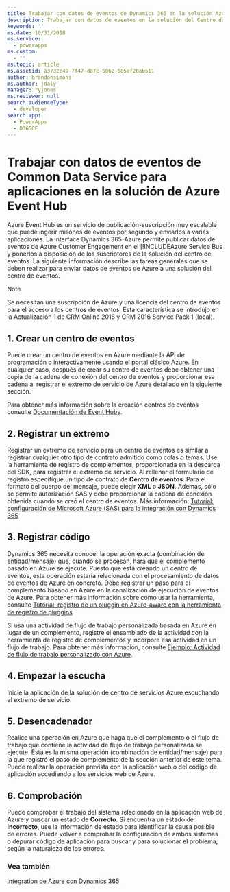 ```yaml
---
title: Trabajar con datos de eventos de Dynamics 365 en la solución Azure Event Hub (Common Data Service para aplicaciones) | Microsoft Docs
description: Trabajar con datos de eventos en la solución del Centro de eventos de Azure
keywords: ''
ms.date: 10/31/2018
ms.service:
  - powerapps
ms.custom:
  - ''
ms.topic: article
ms.assetid: a3732c49-7f47-d87c-5062-585ef28ab511
author: brandonsimons
ms.author: jdaly
manager: ryjones
ms.reviewer: null
search.audienceType:
  - developer
search.app:
  - PowerApps
  - D365CE
---
```


# <a name="work-with-common-data-service-for-apps-event-data-in-your-azure-event-hub-solution"></a>Trabajar con datos de eventos de Common Data Service para aplicaciones en la solución de Azure Event Hub

Azure Event Hub es un servicio de publicación-suscripción muy escalable que puede ingerir millones de eventos por segundo y enviarlos a varias aplicaciones. La interface Dynamics 365-Azure permite publicar datos de eventos de Azure Customer Engagement en el [!INCLUDEAzure Service Bus y ponerlos a disposición de los suscriptores de la solución del centro de eventos. La siguiente información describe las tareas generales que se deben realizar para enviar datos de eventos de Azure a una solución del centro de eventos.  
  
> [!NOTE]
>  Se necesitan una suscripción de Azure y una licencia del centro de eventos para el acceso a los centros de eventos. Esta característica se introdujo en la Actualización 1 de CRM Online 2016 y CRM 2016 Service Pack 1 (local).
  
## <a name="1-create-an-event-hub"></a>1. Crear un centro de eventos  
 Puede crear un centro de eventos en Azure mediante la API de programación o interactivamente usando el [portal clásico Azure](https://manage.windowsazure.com). En cualquier caso, después de crear su centro de eventos debe obtener una copia de la cadena de conexión del centro de eventos y proporcionar esa cadena al registrar el extremo de servicio de Azure detallado en la siguiente sección.  
  
 Para obtener más información sobre la creación centros de eventos consulte [Documentación de Event Hubs](https://azure.microsoft.com/en-us/documentation/services/event-hubs/).  
  
## <a name="2-register-an-endpoint"></a>2. Registrar un extremo  
 Registrar un extremo de servicio para un centro de eventos es similar a registrar cualquier otro tipo de contrato admitido como colas o temas. Use la herramienta de registro de complementos, proporcionada en la descarga del SDK, para registrar el extremo de servicio.  Al rellenar el formulario de registro especifique un tipo de contrato de **Centro de eventos**. Para el formato del cuerpo del mensaje, puede elegir **XML** o **JSON**. Además, sólo se permite autorización SAS y debe proporcionar la cadena de conexión obtenida cuando se creó el centro de eventos. Más información: [Tutorial: configuración de Microsoft Azure (SAS) para la integración con Dynamics 365](walkthrough-configure-azure-sas-integration.md)  
  
## <a name="3-register-code"></a>3. Registrar código  
 Dynamics 365 necesita conocer la operación exacta (combinación de entidad/mensaje) que, cuando se procesan, hará que el complemento basado en Azure se ejecute. Puesto que está creando un centro de eventos, esta operación estaría relacionada con el procesamiento de datos de eventos de Azure en concreto. Debe registrar un paso para el complemento basado en Azure en la canalización de ejecución de eventos de Azure.  Para obtener más información sobre cómo usar la herramienta, consulte [Tutorial: registro de un pluggin en Azure-aware con la herramienta de registro de pluggins](walkthrough-register-azure-aware-plug-in-using-plug-in-registration-tool.md).  
  
 Si usa una actividad de flujo de trabajo personalizada basada en Azure en lugar de un complemento, registre el ensamblado de la actividad con la herramienta de registro de complementos y incorpore esa actividad en un flujo de trabajo. Para obtener más información, consulte [Ejemplo: Actividad de flujo de trabajo personalizado con Azure](/dynamics365/customer-engagement/developer/sample-azure-aware-custom-workflow-activity).
  
## <a name="4-start-listening"></a>4. Empezar la escucha  
 Inicie la aplicación de la solución de centro de servicios Azure escuchando el extremo de servicio.  
  
## <a name="5-trigger"></a>5. Desencadenador  
 Realice una operación en Azure que haga que el complemento o el flujo de trabajo que contiene la actividad de flujo de trabajo personalizada se ejecute. Ésta es la misma operación (combinación de entidad/mensaje) para la que registró el paso de complemento de la sección anterior de este tema. Puede realizar la operación prevista con la aplicación web o del código de aplicación accediendo a los servicios web de Azure.  
  
## <a name="6-verification"></a>6. Comprobación  
 Puede comprobar el trabajo del sistema relacionado en la aplicación web de Azure y buscar un estado de **Correcto**. Si encuentra un estado de **Incorrecto**, use la información de estado para identificar la causa posible de errores. Puede volver a comprobar la configuración de ambos sistemas o depurar código de aplicación para buscar y para solucionar el problema, según la naturaleza de los errores.  
  
### <a name="see-also"></a>Vea también  
 [Integration de Azure con Dynamics 365](azure-integration.md)